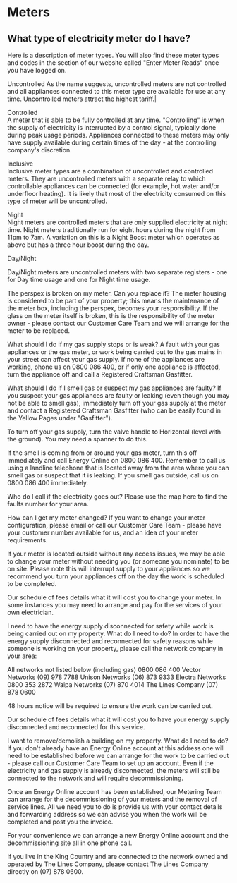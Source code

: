 # Meters
## What type of electricity meter do I have?
Here is a description of meter types.  You will also find these meter types and codes in the section of our website called "Enter Meter Reads" once you have logged on.


Uncontrolled          As the name suggests, uncontrolled meters are not controlled and all appliances connected to this meter type are available for use at any time.  Uncontrolled meters attract the highest tariff.| 

Controlled	
A meter that is able to be fully controlled at any time.  "Controlling" is when the supply of electricity is interrupted by a control signal, typically done during peak usage periods.  Appliances connected to these meters may only have supply available during certain times of the day - at the controlling company's discretion. 

Inclusive	
Inclusive meter types are a combination of uncontrolled and controlled meters.  They are uncontrolled meters with a separate relay to which controllable appliances can be connected (for example, hot water and/or underfloor heating).  It is likely that most of the electricity consumed on this type of meter will be uncontrolled.

Night	
Night meters are controlled meters that are only supplied electricity at night time.  Night meters traditionally run for eight hours during the night from 11pm to 7am.  A variation on this is a Night Boost meter which operates as above but has a three hour boost during the day.

Day/Night

Day/Night meters are uncontrolled meters with two separate registers - one for Day time usage and one for Night time usage.

The perspex is broken on my meter.  Can you replace it?
The meter housing is considered to be part of your property; this means the maintenance of the meter box, including the perspex, becomes your responsibility.  If the glass on the meter itself is broken, this is the responsibility of the meter owner - please contact our Customer Care Team and we will arrange for the meter to be replaced.

What should I do if my gas supply stops or is weak?
A fault with your gas appliances or the gas meter, or work being carried out to the gas mains in your street can affect your gas supply. If none of the appliances are working, phone us on 0800 086 400, or if only one appliance is affected, turn the appliance off and call a Registered Craftsman Gasfitter.

What should I do if I smell gas or suspect my gas appliances are faulty?
If you suspect your gas appliances are faulty or leaking (even though you may not be able to smell gas), immediately turn off your gas supply at the meter and contact a Registered Craftsman Gasfitter (who can be easily found in the Yellow Pages under "Gasfitter").

To turn off your gas supply, turn the valve handle to Horizontal (level with the ground). You may need a spanner to do this.

If the smell is coming from or around your gas meter, turn this off immediately and call Energy Online on 0800 086 400. Remember to call us using a landline telephone that is located away from the area where you can smell gas or suspect that it is leaking. If you smell gas outside, call us on 0800 086 400 immediately.

Who do I call if the electricity goes out?
Please use the map here to find the faults number for your area.

How can I get my meter changed?
If you want to change your meter configuration, please email or call our Customer Care Team  - please have your customer number available for us, and an idea of your meter requirements.

If your meter is located outside without any access issues, we may be able to change your meter without needing you (or someone you nominate) to be on site.  Please note this will interrupt supply to your appliances so we recommend you turn your appliances off on the day the work is scheduled to be completed.

Our schedule of fees details what it will cost you to change your meter.  In some instances you may need to arrange and pay for the services of your own electrician.

I need to have the energy supply disconnected for safety while work is being carried out on my property.  What do I need to do?
In order to have the energy supply disconnected and reconnected for safety reasons while someone is working on your property, please call the network company in your area:

All networks not listed below (including gas)	0800 086 400
Vector Networks	(09) 978 7788
Unison Networks	(06) 873 9333
Electra Networks	0800 353 2872
Waipa Networks	(07) 870 4014
The Lines Company	(07) 878 0600
 

48 hours notice will be required to ensure the work can be carried out.

Our schedule of fees details what it will cost you to have your energy supply disconnected and reconnected for this service.

I want to remove/demolish a building on my property.  What do I need to do?
If you don't already have an Energy Online account at this address one will need to be established before we can arrange for the work to be carried out - please call our Customer Care Team to set up an account.  Even if the electricity and gas supply is already disconnected, the meters will still be connected to the network and will require decommissioning.

Once an Energy Online account has been established, our Metering Team can arrange for the decommissioning of your meters and the removal of service lines.  All we need you to do is provide us with your contact details and forwarding address so we can advise you when the work will be completed and post you the invoice.

For your convenience we can arrange a new Energy Online account and the decommissioning site all in one phone call.

If you live in the King Country and are connected to the network owned and operated by The Lines Company, please contact The Lines Company directly on (07) 878 0600.
